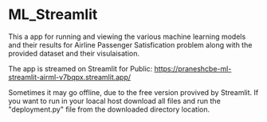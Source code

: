 # ML_Streamlit
This a app for running and viewing the various machine learning models and their results for Airline Passenger Satisfication problem along with the provided dataset
and their visulaisation.

The app is streamed on Streamlit for Public:
https://praneshcbe-ml-streamlit-airml-v7bqpx.streamlit.app/

Sometimes it may go offline, due to the free version provived by Streamlit.
If you want to run in your loacal host download all files and run the "deployment.py" file from the downloaded directory location.
